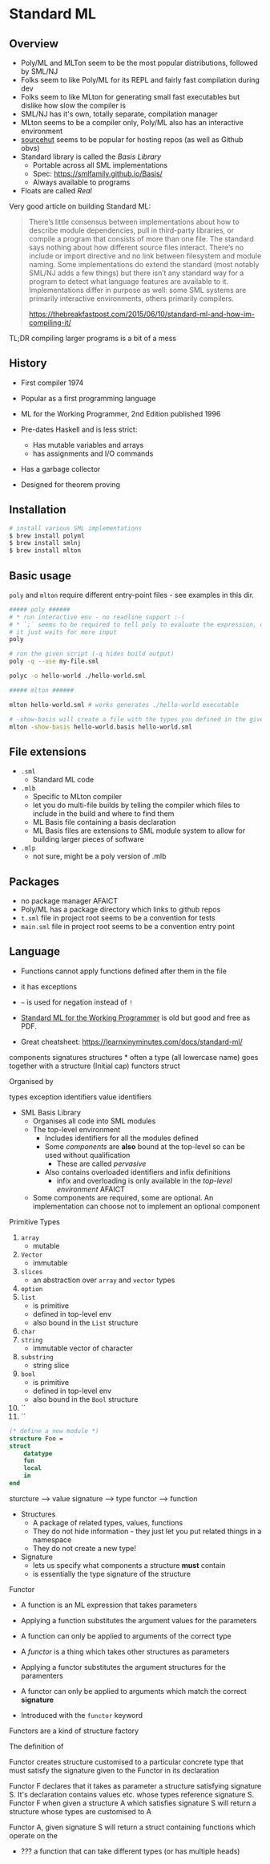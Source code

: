 # Standard ML

## Overview

- Poly/ML and MLTon seem to be the most popular distributions, followed by
  SML/NJ
- Folks seem to like Poly/ML for its REPL and fairly fast compilation during dev
- Folks seem to like MLton for generating small fast executables but dislike how
  slow the compiler is
- SML/NJ has it's own, totally separate, compilation manager
- MLton seems to be a compiler only, Poly/ML also has an interactive environment
- [sourcehut](https://sr.ht/) seems to be popular for hosting repos (as well as
  Github obvs)
- Standard library is called the _Basis Library_
    - Portable across all SML implementations
    - Spec: https://smlfamily.github.io/Basis/
    - Always available to programs
- Floats are called _Real_

Very good article on building Standard ML:

> There’s little consensus between implementations about how to describe module
> dependencies, pull in third-party libraries, or compile a program that
> consists of more than one file. The standard says nothing about how different
> source files interact. There’s no include or import directive and no link
> between filesystem and module naming. Some implementations do extend the
> standard (most notably SML/NJ adds a few things) but there isn’t any standard
> way for a program to detect what language features are available to it.
> Implementations differ in purpose as well: some SML systems are primarily
> interactive environments, others primarily compilers.
>
> https://thebreakfastpost.com/2015/06/10/standard-ml-and-how-im-compiling-it/

TL;DR compiling larger programs is a bit of a mess

## History

- First compiler 1974
- Popular as a first programming language
- ML for the Working Programmer, 2nd Edition published 1996

- Pre-dates Haskell and is less strict:
    - Has mutable variables and arrays
    - has assignments and I/O commands
- Has a garbage collector
- Designed for theorem proving

## Installation

```bash
# install various SML implementations
$ brew install polyml
$ brew install smlnj
$ brew install mlton
```

## Basic usage

`poly` and `mlton` require different entry-point files - see examples in this
dir.

```bash
##### poly ######
# * run interactive env - no readline support :-(
# * `;` seems to be required to tell poly to evaluate the expression, otherwise
# it just waits for more input
poly

# run the given script (-q hides build output)
poly -q --use my-file.sml

polyc -o hello-world ./hello-world.sml

##### mlton ######

mlton hello-world.sml # works generates ./hello-world executable

# -show-basis will create a file with the types you defined in the given script
mlton -show-basis hello-world.basis hello-world.sml
```

## File extensions

- `.sml`
    - Standard ML code
- `.mlb`
    - Specific to MLton compiler
    - let you do multi-file builds by telling the compiler which files to
      include in the build and where to find them
    - ML Basis file containing a basis declaration
    - ML Basis files are extensions to SML module system to allow for building
      larger pieces of software
- `.mlp`
    - not sure, might be a poly version of .mlb

## Packages

- no package manager AFAICT
- Poly/ML has a package directory which links to github repos
- `t.sml` file in project root seems to be a convention for tests
- `main.sml` file in project root seems to be a convention entry point

## Language

- Functions cannot apply functions defined after them in the file
- it has exceptions
- `~` is used for negation instead of `!`

- [Standard ML for the Working Programmer](https://www.cl.cam.ac.uk/~lp15/MLbook/pub-details.html)
  is old but good and free as PDF.
- Great cheatsheet: https://learnxinyminutes.com/docs/standard-ml/

components signatures structures \* often a type (all lowercase name) goes
together with a structure (Initial cap) functors struct

Organised by

types exception identifiers value identifiers

- SML Basis Library
    - Organises all code into SML modules
    - The top-level environment
        - Includes identifiers for all the modules defined
        - Some _components_ are **also** bound at the top-level so can be used
          without qualification
            - These are called _pervasive_
        - Also contains overloaded identifiers and infix definitions
            - infix and overloading is only available in the _top-level
              environment_ AFAICT
    - Some components are required, some are optional. An implementation can
      choose not to implement an optional component

Primitive Types

1. `array`
    - mutable
1. `Vector`
    - immutable
1. `slices`
    - an abstraction over `array` and `vector` types
1. `option`
1. `list`
    - is primitive
    - defined in top-level env
    - also bound in the `List` structure
1. `char`
1. `string`
    - immutable vector of character
1. `substring`
    - string slice
1. `bool`
    - is primitive
    - defined in top-level env
    - also bound in the `Bool` structure
1. ``
1. ``

```sml
(* define a new module *)
structure Foo =
struct
    datatype
    fun
    local
    in
end
```

sturcture --> value signature --> type functor --> function

- Structures
    - A package of related types, values, functions
    - They do not hide information - they just let you put related things in a
      namespace
    - They do not create a new type!
- Signature
    - lets us specify what components a structure **must** contain
    - is essentially the type signature of the structure

Functor

- A function is an ML expression that takes parameters
- Applying a function substitutes the argument values for the parameters
- A function can only be applied to arguments of the correct type

- A _functor_ is a thing which takes other structures as parameters
- Applying a functor substitutes the argument structures for the paramenters
- A functor can only be applied to arguments which match the correct
  **signature**

- Introduced with the `functor` keyword

Functors are a kind of structure factory

The definition of

Functor creates structure customised to a particular concrete type that must
satisfy the signature given to the Functor in its declaration

Functor F declares that it takes as parameter a structure satisfying signature
S. It's declaration contains values etc. whose types reference signature S.
Functor F when given a structure A which satisfies signature S will return a
structure whose types are customised to A

Functor A, given signature S will return a struct containing functions which
operate on the

- ??? a function that can take different types (or has multiple heads)
